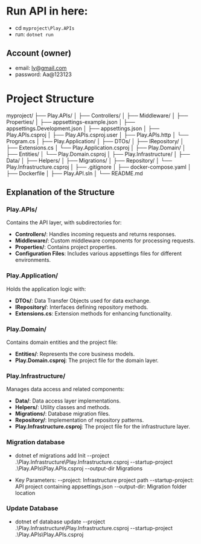 # Run API in here:

- cd `myproject\Play.APIs`
- run: `dotnet run`

## Account (owner)

- email: ly@gmail.com
- password: Aa@123123

# Project Structure

myproject/
├── Play.APIs/
│ ├── Controllers/
│ ├── Middleware/
│ ├── Properties/
│ ├── appsettings-example.json
│ ├── appsettings.Development.json
│ ├── appsettings.json
│ ├── Play.APIs.csproj
│ ├── Play.APIs.csproj.user
│ ├── Play.APIs.http
│ └── Program.cs
│
├── Play.Application/
│ ├── DTOs/
│ ├── IRepository/
│ ├── Extensions.cs
│ └── Play.Application.csproj
│
├── Play.Domain/
│ ├── Entities/
│ └── Play.Domain.csproj
│
├── Play.Infrastructure/
│ ├── Data/
│ ├── Helpers/
│ ├── Migrations/
│ ├── Repository/
│ └── Play.Infrastructure.csproj
│
├── .gitignore
│
├── docker-compose.yaml
│
├── Dockerfile
│
├── Play.API.sln
│
└── README.md

## Explanation of the Structure

### Play.APIs/

Contains the API layer, with subdirectories for:

- **Controllers/**: Handles incoming requests and returns responses.
- **Middleware/**: Custom middleware components for processing requests.
- **Properties/**: Contains project properties.
- **Configuration Files**: Includes various appsettings files for different environments.

### Play.Application/

Holds the application logic with:

- **DTOs/**: Data Transfer Objects used for data exchange.
- **IRepository/**: Interfaces defining repository methods.
- **Extensions.cs**: Extension methods for enhancing functionality.

### Play.Domain/

Contains domain entities and the project file:

- **Entities/**: Represents the core business models.
- **Play.Domain.csproj**: The project file for the domain layer.

### Play.Infrastructure/

Manages data access and related components:

- **Data/**: Data access layer implementations.
- **Helpers/**: Utility classes and methods.
- **Migrations/**: Database migration files.
- **Repository/**: Implementation of repository patterns.
- **Play.Infrastructure.csproj**: The project file for the infrastructure layer.

### Migration database

- dotnet ef migrations add Init --project .\Play.Infrastructure\Play.Infrastructure.csproj --startup-project .\Play.APIs\Play.APIs.csproj --output-dir Migrations

- Key Parameters:
  --project: Infrastructure project path
  --startup-project: API project containing appsettings.json
  --output-dir: Migration folder location

### Update Database

- dotnet ef database update --project .\Play.Infrastructure\Play.Infrastructure.csproj --startup-project .\Play.APIs\Play.APIs.csproj

